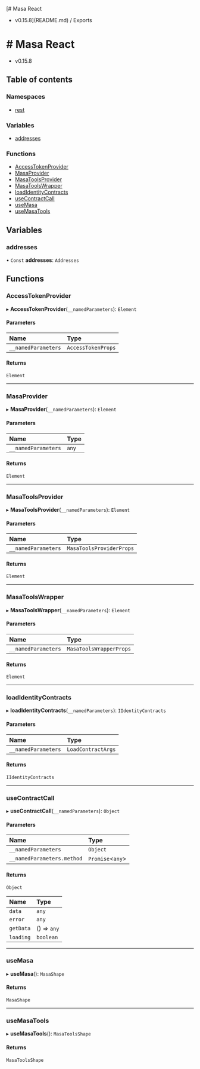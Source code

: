 [# Masa React
 - v0.15.8](README.md) / Exports

# # Masa React
 - v0.15.8

## Table of contents

### Namespaces

- [rest](modules/rest.md)

### Variables

- [addresses](modules.md#addresses)

### Functions

- [AccessTokenProvider](modules.md#accesstokenprovider)
- [MasaProvider](modules.md#masaprovider)
- [MasaToolsProvider](modules.md#masatoolsprovider)
- [MasaToolsWrapper](modules.md#masatoolswrapper)
- [loadIdentityContracts](modules.md#loadidentitycontracts)
- [useContractCall](modules.md#usecontractcall)
- [useMasa](modules.md#usemasa)
- [useMasaTools](modules.md#usemasatools)

## Variables

### addresses

• `Const` **addresses**: `Addresses`

## Functions

### AccessTokenProvider

▸ **AccessTokenProvider**(`__namedParameters`): `Element`

#### Parameters

| Name | Type |
| :------ | :------ |
| `__namedParameters` | `AccessTokenProps` |

#### Returns

`Element`

___

### MasaProvider

▸ **MasaProvider**(`__namedParameters`): `Element`

#### Parameters

| Name | Type |
| :------ | :------ |
| `__namedParameters` | `any` |

#### Returns

`Element`

___

### MasaToolsProvider

▸ **MasaToolsProvider**(`__namedParameters`): `Element`

#### Parameters

| Name | Type |
| :------ | :------ |
| `__namedParameters` | `MasaToolsProviderProps` |

#### Returns

`Element`

___

### MasaToolsWrapper

▸ **MasaToolsWrapper**(`__namedParameters`): `Element`

#### Parameters

| Name | Type |
| :------ | :------ |
| `__namedParameters` | `MasaToolsWrapperProps` |

#### Returns

`Element`

___

### loadIdentityContracts

▸ **loadIdentityContracts**(`__namedParameters`): `IIdentityContracts`

#### Parameters

| Name | Type |
| :------ | :------ |
| `__namedParameters` | `LoadContractArgs` |

#### Returns

`IIdentityContracts`

___

### useContractCall

▸ **useContractCall**(`__namedParameters`): `Object`

#### Parameters

| Name | Type |
| :------ | :------ |
| `__namedParameters` | `Object` |
| `__namedParameters.method` | `Promise`<`any`\> |

#### Returns

`Object`

| Name | Type |
| :------ | :------ |
| `data` | `any` |
| `error` | `any` |
| `getData` | () => `any` |
| `loading` | `boolean` |

___

### useMasa

▸ **useMasa**(): `MasaShape`

#### Returns

`MasaShape`

___

### useMasaTools

▸ **useMasaTools**(): `MasaToolsShape`

#### Returns

`MasaToolsShape`
